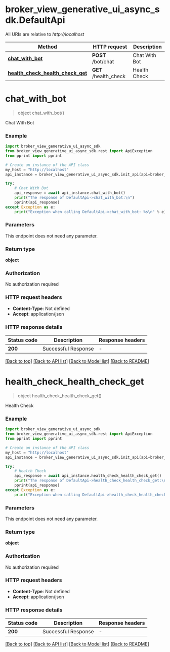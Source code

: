 # broker_view_generative_ui_async_sdk.DefaultApi

All URIs are relative to *http://localhost*

Method | HTTP request | Description
------------- | ------------- | -------------
[**chat_with_bot**](DefaultApi.md#chat_with_bot) | **POST** /bot/chat | Chat With Bot
[**health_check_health_check_get**](DefaultApi.md#health_check_health_check_get) | **GET** /health_check | Health Check


# **chat_with_bot**
> object chat_with_bot()

Chat With Bot

### Example


```python
import broker_view_generative_ui_async_sdk
from broker_view_generative_ui_async_sdk.rest import ApiException
from pprint import pprint

# Create an instance of the API class
my_host = "http://localhost"
api_instance = broker_view_generative_ui_async_sdk.init_api(api=broker_view_generative_ui_async_sdk.DefaultApi, host=my_host)

try:
    # Chat With Bot
    api_response = await api_instance.chat_with_bot()
    print("The response of DefaultApi->chat_with_bot:\n")
    pprint(api_response)
except Exception as e:
    print("Exception when calling DefaultApi->chat_with_bot: %s\n" % e)
```



### Parameters

This endpoint does not need any parameter.

### Return type

**object**

### Authorization

No authorization required

### HTTP request headers

 - **Content-Type**: Not defined
 - **Accept**: application/json

### HTTP response details

| Status code | Description | Response headers |
|-------------|-------------|------------------|
**200** | Successful Response |  -  |

[[Back to top]](#) [[Back to API list]](../README.md#documentation-for-api-endpoints) [[Back to Model list]](../README.md#documentation-for-models) [[Back to README]](../README.md)

# **health_check_health_check_get**
> object health_check_health_check_get()

Health Check

### Example


```python
import broker_view_generative_ui_async_sdk
from broker_view_generative_ui_async_sdk.rest import ApiException
from pprint import pprint

# Create an instance of the API class
my_host = "http://localhost"
api_instance = broker_view_generative_ui_async_sdk.init_api(api=broker_view_generative_ui_async_sdk.DefaultApi, host=my_host)

try:
    # Health Check
    api_response = await api_instance.health_check_health_check_get()
    print("The response of DefaultApi->health_check_health_check_get:\n")
    pprint(api_response)
except Exception as e:
    print("Exception when calling DefaultApi->health_check_health_check_get: %s\n" % e)
```



### Parameters

This endpoint does not need any parameter.

### Return type

**object**

### Authorization

No authorization required

### HTTP request headers

 - **Content-Type**: Not defined
 - **Accept**: application/json

### HTTP response details

| Status code | Description | Response headers |
|-------------|-------------|------------------|
**200** | Successful Response |  -  |

[[Back to top]](#) [[Back to API list]](../README.md#documentation-for-api-endpoints) [[Back to Model list]](../README.md#documentation-for-models) [[Back to README]](../README.md)

